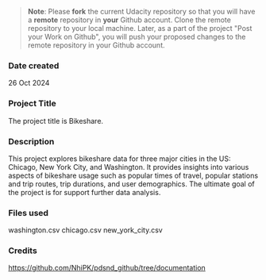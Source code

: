 >**Note**: Please **fork** the current Udacity repository so that you will have a **remote** repository in **your** Github account. Clone the remote repository to your local machine. Later, as a part of the project "Post your Work on Github", you will push your proposed changes to the remote repository in your Github account.

### Date created
26 Oct 2024

### Project Title
The project title is Bikeshare.

### Description
This project explores bikeshare data for three major cities in the US: Chicago, New York City, and Washington. It provides insights into various aspects of bikeshare usage such as popular times of travel, popular stations and trip routes, trip durations, and user demographics. The ultimate goal of the project is for support further data analysis.

### Files used
washington.csv
chicago.csv
new_york_city.csv

### Credits
https://github.com/NhiPK/pdsnd_github/tree/documentation
